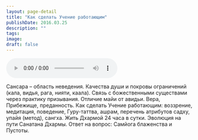 ```yaml
---
layout: page-detail
title: "Как сделать Учение работающим"
publishDate: 2016.03.25
description: ""
tags:
image:
draft: false
---
```


<audio title="2016.03.25 - Как сделать Учение работающим.mp3" src="https://filer-api.advayta.org/v1.0/public/files/75505" controls=""></audio>

 Сансара – область неведения. Качества души и покровы ограничений (кала, видья, рага, нияти, каала). Связь с божественными существами через практику призывания. Отличие майи от авидьи. Вера, Прибежище, преданность. Как сделать Учение работающим: воззрение, медитация, поведение, Гуру-таттва, ашрам, перечень атрибутов садху, упайя (метод), сангха. Жить Дхармой 24 часа в сутки. Эволюция на пути Санатана Дхармы. Ответ на вопрос: Самйога блаженства и Пустоты. 

  
